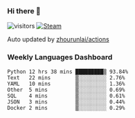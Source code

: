 ### Hi there 👋

![visitors](https://visitor-badge.glitch.me/badge?page_id=zhourunlai)
[![Steam](https://img.shields.io/badge/dynamic/json?label=Steam&query=%24.data.totalSubs&url=https%3A%2F%2Fapi.spencerwoo.com%2Fsubstats%2F%3Fsource%3DsteamGames%26queryKey%3D76561198285156854&suffix=%20Games&logo=steam&labelColor=134375&color=0b1a37&longCache=true)](http://steamcommunity.com/profiles/76561198285156854)

Auto updated by <a href="https://github.com/zhourunlai/zhourunlai/actions" target="_blank">zhourunlai/actions</a>

### Weekly Languages Dashboard

<!--PART:wakatime-->
```text
Python 12 hrs 38 mins █████████▒ 93.84%
Text   22 mins        ▒░░░░░░░░░ 2.76%
YAML   10 mins        ▒░░░░░░░░░ 1.36%
Other  5 mins         ▒░░░░░░░░░ 0.69%
SQL    4 mins         ▒░░░░░░░░░ 0.61%
JSON   3 mins         ▒░░░░░░░░░ 0.44%
Docker 2 mins         ▒░░░░░░░░░ 0.29%
```
<!--PART:wakatime-->
